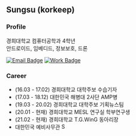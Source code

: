 ## Sungsu (korkeep)
### Profile
경희대학교 컴퓨터공학과 4학년  
안드로이드, 임베디드, 정보보호, 드론  

<!--[![Contact Badge](https://img.shields.io/badge/Contact-010--4768--3439-f74c4b?style=flat-square&labelColor=a40000)](https://duo.google.com/)-->
[![Email Badge](https://img.shields.io/badge/Email-korkeep@naver.com-f74c4b?style=flat-square&labelColor=a40000&link=mailto:korkeep@naver.com)](mailto:korkeep@naver.com)
[![Work Badge](https://img.shields.io/badge/Work-mesl.khu.ac.kr-7885ff?style=flat-square&labelColor=4555ff)](http://mesl.khu.ac.kr/)

### Career
- (16.03 - 17.02) 경희대학교 대학주보 수습기자
- (17.03 - 18.12) 대한민국 해병대 2사단 AMP병
- (19.03 - 20.02) 경희대학교 대학주보 기획뉴스팀
- (20.01 - 현재) 경희대학교 MESL 연구실 학부연구생
- (21.02 - 현재) 경희대학교 T.G.WinG 동아리장
- 대한민국 예비사무관 <img title="South Korea" alt="South Korea" src="https://image.flaticon.com/icons/svg/197/197582.svg" width="15"/>

<!--
  **korkeep/korkeep** is a ✨ _special_ ✨ repository because its `README.md` (this file) appears on your GitHub profile.
  Here are some ideas to get you started:
  - 🔭 I’m currently working on ...
  - 🌱 I’m currently learning ...
  - 👯 I’m looking to collaborate on ...
  - 🤔 I’m looking for help with ...
  - 💬 Ask me about ...
  - 📫 How to reach me: ...
  - 😄 Pronouns: ...
  - ⚡ Fun fact: ...
-->
